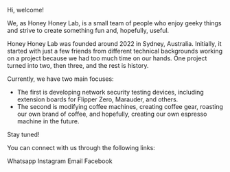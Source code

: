 Hi, welcome!

We, as Honey Honey Lab, is a small team of people who enjoy geeky things and strive to create something fun and, hopefully, useful.

Honey Honey Lab was founded around 2022 in Sydney, Australia. Initially, it started with just a few friends from different technical backgrounds working on a project because we had too much time on our hands. One project turned into two, then three, and the rest is history.

Currently, we have two main focuses:

- The first is developing network security testing devices, including extension boards for Flipper Zero, Marauder, and others.
- The second is modifying coffee machines, creating coffee gear, roasting our own brand of coffee, and hopefully, creating our own espresso machine in the future.

Stay tuned!

You can connect with us through the following links:

Whatsapp
Instagram
Email
Facebook

<!---
HoneyHoneyTeam/HoneyHoneyTeam is a ✨ special ✨ repository because its `README.md` (this file) appears on your GitHub profile.
You can click the Preview link to take a look at your changes.
--->
